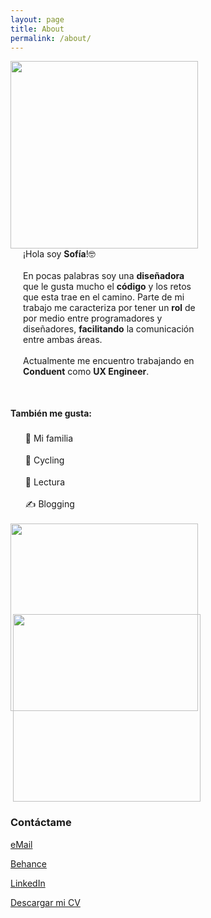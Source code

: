 ```yaml
---
layout: page
title: About
permalink: /about/
---
```


<style>
  @media (max-width: 500px) {
    .mobile-p {
      width: 90% !important;
      margin: 15px 0;
      margin-left: 0 !important;
    }
    .book-mobile {
      float: right !important;
      width: 65% !important;
    }
    .zoo-mobile {
      float: right !important;
      margin-top: -85px !important;
      margin-right: 100px !important;
    }
  }
</style>

<div style="float:left;"><img width="300" src="{{ site.baseurl }}/images/sophie2023.jpg"></div>

<div class="mobile-p" style="float:left; max-width: 100%; margin-left: 20px; width: 55%">
  ¡Hola soy <b>Sofía</b>!🤓
  <br><br>
  En pocas palabras soy una <b>diseñadora</b> que le gusta mucho el <b>código</b> y los retos que esta trae en el camino. Parte de mi trabajo me caracteriza por tener un <b>rol</b> de por medio entre programadores y diseñadores, <b>facilitando</b> la comunicación entre ambas áreas.
<br><br>
Actualmente me encuentro trabajando en <b>Conduent</b> como <b>UX Engineer</b>.
</div>
<div style="clear:both;"></div>

<div style="float:left; max-width:100%; width: 55%; margin-top:50px;">
<b>También me gusta:</b>
<ul style="list-style-type: none;line-height: 35px;">
<li>💜 Mi familia</li>
<li>🚴‍ Cycling</li>
<li>📒 Lectura</li>
<li>✍️ Blogging</li>
</ul>
</div>

<div class="book-mobile" style="float:left;"><img width="300" src="{{ site.baseurl }}/images/book.jpg"></div>
<div class="zoo-mobile" style="float:right;margin-top:-155px;margin-right:200px;"><img width="300" src="{{ site.baseurl }}/images/zoo.jpg"></div>

<div style="clear:both;"></div>

### Contáctame

[eMail](mailto:escobar.isofia@gmail.com)

[Behance](https://www.behance.net/isofiaescobar)

[LinkedIn](https://www.linkedin.com/in/ingrid-sofia-escobar-14513a70/)

[Descargar mi CV](https://sssofia.github.io/sophie-landing/docs/cv-sofiaescobar.pdf)
